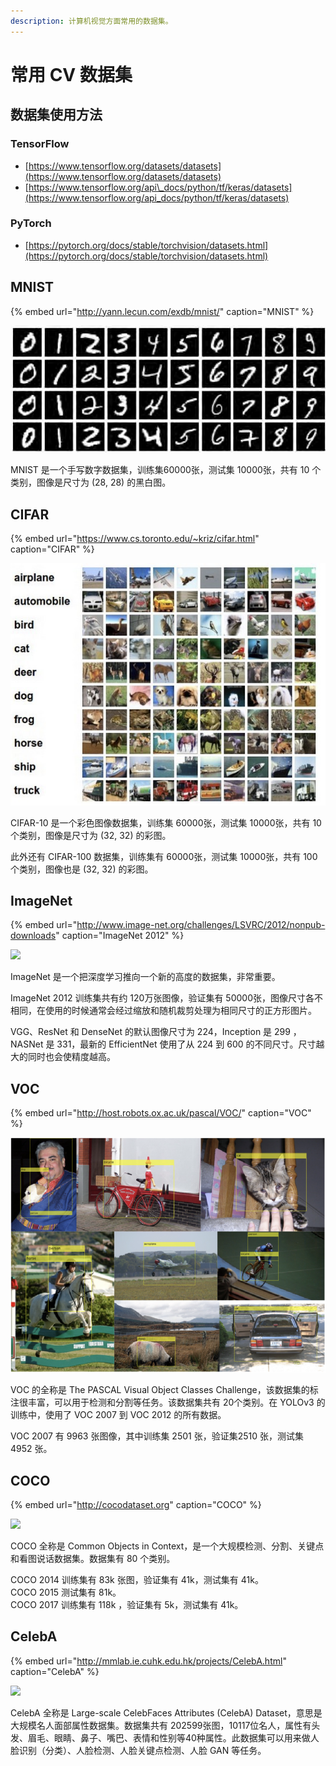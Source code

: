 ```yaml
---
description: 计算机视觉方面常用的数据集。
---
```


# 常用 CV 数据集

## 数据集使用方法

### TensorFlow

* [https://www.tensorflow.org/datasets/datasets](https://www.tensorflow.org/datasets/datasets)
* [https://www.tensorflow.org/api\_docs/python/tf/keras/datasets](https://www.tensorflow.org/api_docs/python/tf/keras/datasets)

### PyTorch

* [https://pytorch.org/docs/stable/torchvision/datasets.html](https://pytorch.org/docs/stable/torchvision/datasets.html)

## MNIST

{% embed url="http://yann.lecun.com/exdb/mnist/" caption="MNIST" %}



![MNIST samples](.gitbook/assets/image%20%281%29.png)

MNIST 是一个手写数字数据集，训练集60000张，测试集 10000张，共有 10 个类别，图像是尺寸为 \(28, 28\) 的黑白图。

## CIFAR

{% embed url="https://www.cs.toronto.edu/~kriz/cifar.html" caption="CIFAR" %}



![CIFAR-10 samples](.gitbook/assets/image%20%2814%29.png)

CIFAR-10 是一个彩色图像数据集，训练集 60000张，测试集 10000张，共有 10 个类别，图像是尺寸为 \(32, 32\) 的彩图。

此外还有 CIFAR-100 数据集，训练集有 60000张，测试集 10000张，共有 100个类别，图像也是 \(32, 32\) 的彩图。

## ImageNet

{% embed url="http://www.image-net.org/challenges/LSVRC/2012/nonpub-downloads" caption="ImageNet 2012" %}

![](http://cs231n.github.io/assets/cnnvis/tsne.jpeg)

ImageNet 是一个把深度学习推向一个新的高度的数据集，非常重要。

ImageNet 2012 训练集共有约 120万张图像，验证集有 50000张，图像尺寸各不相同，在使用的时候通常会经过缩放和随机裁剪处理为相同尺寸的正方形图片。

VGG、ResNet 和 DenseNet 的默认图像尺寸为 224，Inception 是 299 ，NASNet 是 331，最新的 EfficientNet 使用了从 224 到 600 的不同尺寸。尺寸越大的同时也会使精度越高。

## VOC

{% embed url="http://host.robots.ox.ac.uk/pascal/VOC/" caption="VOC" %}

![VOC samples](.gitbook/assets/image%20%2844%29.png)

VOC 的全称是 The PASCAL Visual Object Classes Challenge，该数据集的标注很丰富，可以用于检测和分割等任务。该数据集共有 20个类别。在 YOLOv3 的训练中，使用了 VOC 2007 到 VOC 2012 的所有数据。

VOC 2007 有 9963 张图像，其中训练集 2501 张，验证集2510 张，测试集 4952 张。

## COCO

{% embed url="http://cocodataset.org" caption="COCO" %}

![](http://cocodataset.org/images/coco-examples.jpg)

COCO 全称是 Common Objects in Context，是一个大规模检测、分割、关键点和看图说话数据集。数据集有 80 个类别。

COCO 2014 训练集有 83k 张图，验证集有 41k，测试集有 41k。  
COCO 2015 测试集有 81k。  
COCO 2017 训练集有 118k ，验证集有 5k，测试集有 41k。

## CelebA

{% embed url="http://mmlab.ie.cuhk.edu.hk/projects/CelebA.html" caption="CelebA" %}

![](http://mmlab.ie.cuhk.edu.hk/projects/celeba/overview.png)

CelebA 全称是 Large-scale CelebFaces Attributes \(CelebA\) Dataset，意思是大规模名人面部属性数据集。数据集共有 202599张图，10117位名人，属性有头发、眉毛、眼睛、鼻子、嘴巴、表情和性别等40种属性。此数据集可以用来做人脸识别（分类）、人脸检测、人脸关键点检测、人脸 GAN 等任务。

